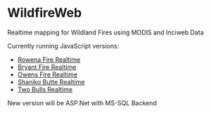 WildfireWeb
===========

Realtime mapping for Wildland Fires using MODIS and Inciweb Data

Currently running JavaScript versions:

<ul>
	<li><a href="http://www.jeremymorgan.com/apps/rowena-fire-realtime/">Rowena Fire Realtime</a></li>
	<li><a href="http://www.jeremymorgan.com/apps/bryant-fire-realtime/">Bryant Fire Realtime</a></li>
	<li><a href="http://www.jeremymorgan.com/apps/owens-fire-realtime/">Owens Fire Realtime</a></li>
	<li><a href="http://www.jeremymorgan.com/apps/shaniko-butte-realtime/">Shaniko Butte Realtime</a></li>
	<li><a href="http://www.jeremymorgan.com/apps/two-bulls-realtime/">Two Bulls Realtime</a></li>
</ul>

New version will be ASP.Net with MS-SQL Backend
